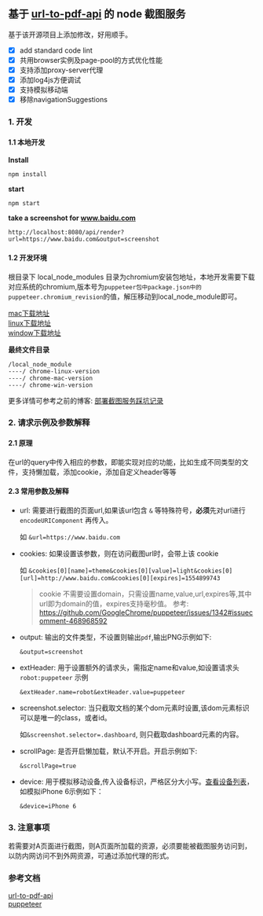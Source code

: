## 基于 [url-to-pdf-api](https://github.com/alvarcarto/url-to-pdf-api) 的 node 截图服务

基于该开源项目上添加修改，好用顺手。  
- [x]  add standard code lint
- [x]  共用browser实例及page-pool的方式优化性能
- [x]  支持添加proxy-server代理
- [x]  添加log4js方便调试
- [x]  支持模拟移动端
- [x]  移除navigationSuggestions

### 1. 开发  
#### 1.1 本地开发

**Install**  

```shell
npm install  
```  

**start**  

```shell
npm start
```  

**take a screenshot for www.baidu.com**

```
http://localhost:8080/api/render?url=https://www.baidu.com&output=screenshot
```  

#### 1.2 开发环境


根目录下 local_node_modules 目录为chromium安装包地址，本地开发需要下载对应系统的chromium,版本号为`puppeteer包中package.json中的puppeteer.chromium_revision`的值，解压移动到local_node_module即可。  

[mac下载地址](https://commondatastorage.googleapis.com/chromium-browser-snapshots/index.html?prefix=Mac/)  
[linux下载地址](https://commondatastorage.googleapis.com/chromium-browser-snapshots/index.html?prefix=Linux_x64/)  
[window下载地址](https://commondatastorage.googleapis.com/chromium-browser-snapshots/index.html?prefix=Win/)  

**最终文件目录**
```
/local_node_module
----/ chrome-linux-version
----/ chrome-mac-version
----/ chrome-win-version
```  

更多详情可参考之前的博客: [部署截图服务踩坑记录](https://yes-1-am.gitbook.io/blog/web-kai-fa-guo-wang-gong-zuo-chen-dian/urltopdfapi-yu-fu-wu-bu-shu-cai-keng-ji-lu)  

### 2. 请求示例及参数解释  

#### 2.1 原理
在url的query中传入相应的参数，即能实现对应的功能，比如生成不同类型的文件，支持懒加载，添加cookie，添加自定义header等等  

#### 2.3 常用参数及解释

* url: 需要进行截图的页面url,如果该url包含 `&` 等特殊符号，**必须**先对url进行 `encodeURIComponent` 再传入。  

    如 `&url=https://www.baidu.com`  
* cookies: 如果设置该参数，则在访问截图url时，会带上该 cookie  

    如 `&cookies[0][name]=theme&cookies[0][value]=light&cookies[0][url]=http://www.baidu.com&cookies[0][expires]=1554899743`

    > cookie 不需要设置domain，只需设置name,value,url,expires等,其中url即为domain的值，expires支持毫秒值。 参考: https://github.com/GoogleChrome/puppeteer/issues/1342#issuecomment-468968592  

* output: 输出的文件类型，不设置则输出`pdf`,输出PNG示例如下:  

    `&output=screenshot`  

* extHeader: 用于设置额外的请求头，需指定name和value,如设置请求头 `robot:puppeteer` 示例  

    `&extHeader.name=robot&extHeader.value=puppeteer`  

* screenshot.selector: 当只截取文档的某个dom元素时设置,该dom元素标识可以是唯一的class，或者id。  

    如`&screenshot.selector=.dashboard`, 则只截取dashboard元素的内容。

* scrollPage: 是否开启懒加载，默认不开启。开启示例如下:  

    `&scrollPage=true`  

* device: 用于模拟移动设备,传入设备标识，严格区分大小写。[查看设备列表](https://github.com/GoogleChrome/puppeteer/blob/master/lib/DeviceDescriptors.js)，如模拟iPhone 6示例如下：    

    `&device=iPhone 6`  


### 3. 注意事项  
若需要对A页面进行截图，则A页面所加载的资源，必须要能被截图服务访问到，以防内网访问不到外网资源，可通过添加代理的形式。

### 参考文档  
[url-to-pdf-api](https://github.com/alvarcarto/url-to-pdf-api)  
[puppeteer](https://zhaoqize.github.io/puppeteer-api-zh_CN/)
